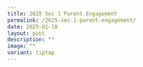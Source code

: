 ```yaml
---
title: 2025 Sec 1 Parent Engagement
permalink: /2025-sec-1-parent-engagement/
date: 2025-01-10
layout: post
description: ""
image: ""
variant: tiptap
---
```

<p></p>